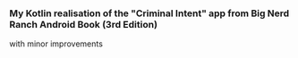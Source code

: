 ### My Kotlin realisation of the "Criminal Intent" app from Big Nerd Ranch Android Book (3rd Edition)
with minor improvements
